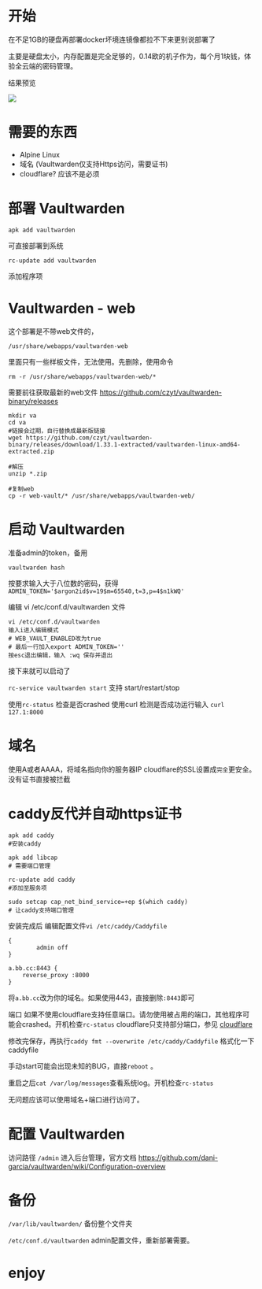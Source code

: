 # 开始

在不足1GB的硬盘再部署docker坏境连镜像都拉不下来更别说部署了

主要是硬盘太小，内存配置是完全足够的，0.14欧的机子作为，每个月1块钱，体验全云端的密码管理。

结果预览

<img src="https://cdn.jsdelivr.net/gh/invmv/invmv.github.io/img/blog/1739007188-caddy-Vaultwarden-htop.png">


# 需要的东西
- Alpine Linux
- 域名 (Vaultwarden仅支持Https访问，需要证书)
- cloudflare? 应该不是必须

# 部署 Vaultwarden

 `apk add vaultwarden` 

可直接部署到系统

`rc-update add vaultwarden`  

添加程序项

#  Vaultwarden - web

这个部署是不带web文件的，

`/usr/share/webapps/vaultwarden-web` 

里面只有一些样板文件，无法使用。先删除，使用命令

`rm -r /usr/share/webapps/vaultwarden-web/*`


需要前往获取最新的web文件
https://github.com/czyt/vaultwarden-binary/releases

```
mkdir va
cd va
#链接会过期，自行替换成最新版链接
wget https://github.com/czyt/vaultwarden-binary/releases/download/1.33.1-extracted/vaultwarden-linux-amd64-extracted.zip

#解压
unzip *.zip

#复制web
cp -r web-vault/* /usr/share/webapps/vaultwarden-web/
```

# 启动 Vaultwarden

准备admin的token，备用

```
vaultwarden hash
```
按要求输入大于八位数的密码，获得`ADMIN_TOKEN='$argon2id$v=19$m=65540,t=3,p=4$n1kWQ'`

编辑 vi /etc/conf.d/vaultwarden 文件
```
vi /etc/conf.d/vaultwarden
输入i进入编辑模式
# WEB_VAULT_ENABLED改为true 
# 最后一行加入export ADMIN_TOKEN=''
按esc退出编辑，输入 :wq 保存并退出
```

接下来就可以启动了

`rc-service vaultwarden start`  支持 start/restart/stop

使用`rc-status` 检查是否crashed
使用curl 检测是否成功运行输入 `curl 127.1:8000`

# 域名

使用A或者AAAA，将域名指向你的服务器IP
cloudflare的SSL设置成`完全`更安全。没有证书直接被拦截

# caddy反代并自动https证书

```
apk add caddy
#安装caddy

apk add libcap
# 需要端口管理

rc-update add caddy
#添加至服务项

sudo setcap cap_net_bind_service=+ep $(which caddy)
# 让caddy支持端口管理
```

安装完成后 编辑配置文件`vi /etc/caddy/Caddyfile`

```
{
        admin off
}

a.bb.cc:8443 {
	reverse_proxy :8000
}
```

将`a.bb.cc`改为你的域名。如果使用443，直接删除`:8443`即可

端口 如果不使用cloudflare支持任意端口。请勿使用被占用的端口，其他程序可能会crashed。开机检查`rc-status`
cloudflare只支持部分端口，参见 [cloudflare](https://developers.cloudflare.com/fundamentals/reference/network-ports/)

修改完保存，再执行`caddy fmt --overwrite /etc/caddy/Caddyfile` 格式化一下caddyfile

手动start可能会出现未知的BUG，直接`reboot` 。

重启之后`cat /var/log/messages`查看系统log。开机检查`rc-status`

无问题应该可以使用域名+端口进行访问了。

# 配置 Vaultwarden

访问路径 `/admin` 进入后台管理，官方文档 https://github.com/dani-garcia/vaultwarden/wiki/Configuration-overview

# 备份 

`/var/lib/vaultwarden/` 备份整个文件夹 

`/etc/conf.d/vaultwarden` admin配置文件，重新部署需要。

# enjoy